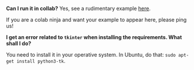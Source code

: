 **Can I run it in collab?**
Yes, see a rudimentary example [here](https://colab.research.google.com/drive/1X2EU0xfFZJqG-WhfV0WtftpJvw8Y5i_m#scrollTo=1lwuLX05jJ4d).

If you are a colab ninja and want your example to appear here, please ping us!

**I get an error related to `tkinter` when installing the requirements. What shall I do?**

You need to install it in your operative system. In Ubuntu, do that: `sudo apt-get install python3-tk`.
